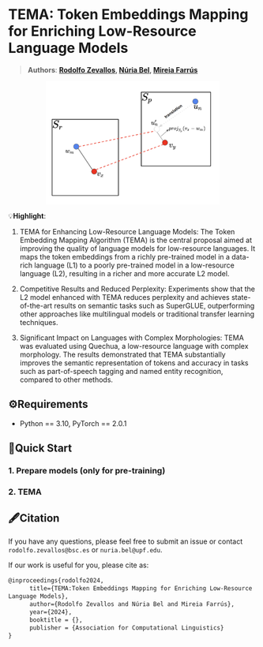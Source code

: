 # TEMA: Token Embeddings Mapping for Enriching Low-Resource Language Models

> **Authors**: **[Rodolfo Zevallos](https://scholar.google.com/citations?user=m5CcYeQAAAAJ&hl=es&oi=ao), [Núria Bel](https://scholar.google.es/citations?user=AfK2EpIAAAAJ&hl=es&oi=ao), [Mireia Farrús](https://scholar.google.com/citations?user=rCvSHQ0AAAAJ&hl=es&oi=ao)**


<p align="center" width="100%">
<img src="./assets/graph_emnlp.png" alt="StreamSpeech" style="width: 70%; min-width: 300px; display: block; margin: auto;">
</p>


💡**Highlight**:

1. TEMA for Enhancing Low-Resource Language Models: The Token Embedding Mapping Algorithm (TEMA) is the central proposal aimed at improving the quality of language models for low-resource languages. It maps the token embeddings from a richly pre-trained model in a data-rich language (L1) to a poorly pre-trained model in a low-resource language (L2), resulting in a richer and more accurate L2 model​.

2. Competitive Results and Reduced Perplexity: Experiments show that the L2 model enhanced with TEMA reduces perplexity and achieves state-of-the-art results on semantic tasks such as SuperGLUE, outperforming other approaches like multilingual models or traditional transfer learning techniques​.

3. Significant Impact on Languages with Complex Morphologies: TEMA was evaluated using Quechua, a low-resource language with complex morphology. The results demonstrated that TEMA substantially improves the semantic representation of tokens and accuracy in tasks such as part-of-speech tagging and named entity recognition, compared to other methods​.


## ⚙Requirements

- Python == 3.10, PyTorch == 2.0.1

## 🚀Quick Start

### 1. Prepare models (only for pre-training)

### 2. TEMA


## 🖋Citation

If you have any questions, please feel free to submit an issue or contact `rodolfo.zevallos@bsc.es` or `nuria.bel@upf.edu`.

If our work is useful for you, please cite as:

```
@inproceedings{rodolfo2024,
      title={TEMA:Token Embeddings Mapping for Enriching Low-Resource Language Models}, 
      author={Rodolfo Zevallos and Núria Bel and Mireia Farrús},
      year={2024},
      booktitle = {},
      publisher = {Association for Computational Linguistics}
}
```

